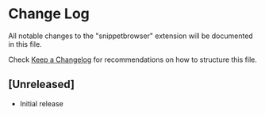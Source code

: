 # Change Log

All notable changes to the "snippetbrowser" extension will be documented in this file.

Check [Keep a Changelog](http://keepachangelog.com/) for recommendations on how to structure this file.

## [Unreleased]

- Initial release